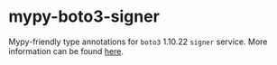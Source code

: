 # mypy-boto3-signer

Mypy-friendly type annotations for `boto3` 1.10.22 `signer` service.
More information can be found [here](https://github.com/vemel/mypy_boto3).